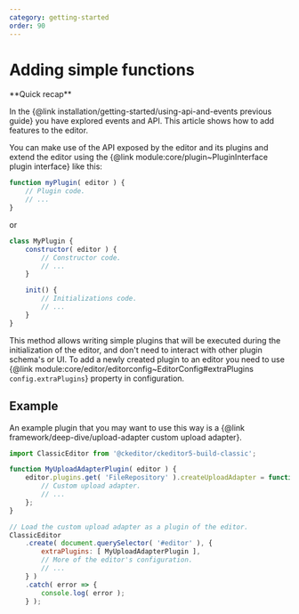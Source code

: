 ```yaml
---
category: getting-started
order: 90
---
```


# Adding simple functions

<info-box hint>
**Quick recap**

In the {@link installation/getting-started/using-api-and-events previous guide} you have explored events and API. This article shows how to add features to the editor.

</info-box>

You can make use of the API exposed by the editor and its plugins and extend the editor using the {@link module:core/plugin~PluginInterface plugin interface} like this:

```js
function myPlugin( editor ) {
	// Plugin code.
	// ...
}
```

or

```js
class MyPlugin {
	constructor( editor ) {
		// Constructor code.
		// ...
	}

	init() {
		// Initializations code.
		// ...
	}
}
```

This method allows writing simple plugins that will be executed during the initialization of the editor, and don't need to interact with other plugin schema's or UI. To add a newly created plugin to an editor you need to use {@link module:core/editor/editorconfig~EditorConfig#extraPlugins `config.extraPlugins`} property in configuration.

## Example

An example plugin that you may want to use this way is a {@link framework/deep-dive/upload-adapter custom upload adapter}.

```js
import ClassicEditor from '@ckeditor/ckeditor5-build-classic';

function MyUploadAdapterPlugin( editor ) {
	editor.plugins.get( 'FileRepository' ).createUploadAdapter = function( loader ) {
		// Custom upload adapter.
		// ...
	};
}

// Load the custom upload adapter as a plugin of the editor.
ClassicEditor
	.create( document.querySelector( '#editor' ), {
		extraPlugins: [ MyUploadAdapterPlugin ],
		// More of the editor's configuration.
		// ...
	} )
	.catch( error => {
		console.log( error );
	} );
```
